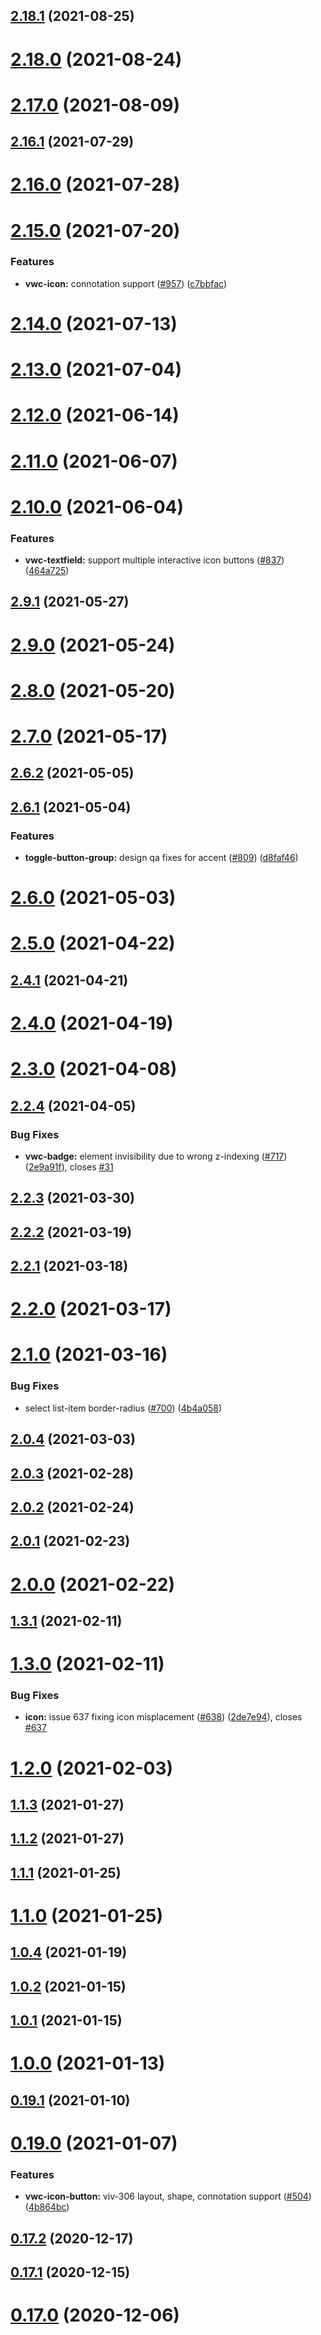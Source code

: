 ## [2.18.1](https://github.com/vonage/vivid/compare/v2.18.0...v2.18.1) (2021-08-25)



# [2.18.0](https://github.com/vonage/vivid/compare/v2.17.0...v2.18.0) (2021-08-24)



# [2.17.0](https://github.com/vonage/vivid/compare/v2.16.1...v2.17.0) (2021-08-09)



## [2.16.1](https://github.com/vonage/vivid/compare/v2.16.0...v2.16.1) (2021-07-29)



# [2.16.0](https://github.com/vonage/vivid/compare/v2.15.0...v2.16.0) (2021-07-28)



# [2.15.0](https://github.com/vonage/vivid/compare/v2.14.0...v2.15.0) (2021-07-20)


### Features

* **vwc-icon:** connotation support ([#957](https://github.com/vonage/vivid/issues/957)) ([c7bbfac](https://github.com/vonage/vivid/commit/c7bbfac08f9cbd39ebcaabd7c9f24a45758f1f2f))



# [2.14.0](https://github.com/vonage/vivid/compare/v2.13.0...v2.14.0) (2021-07-13)



# [2.13.0](https://github.com/vonage/vivid/compare/v2.12.0...v2.13.0) (2021-07-04)



# [2.12.0](https://github.com/vonage/vivid/compare/v2.11.0...v2.12.0) (2021-06-14)



# [2.11.0](https://github.com/vonage/vivid/compare/v2.10.0...v2.11.0) (2021-06-07)



# [2.10.0](https://github.com/vonage/vivid/compare/v2.9.1...v2.10.0) (2021-06-04)


### Features

* **vwc-textfield:** support multiple interactive icon buttons ([#837](https://github.com/vonage/vivid/issues/837)) ([464a725](https://github.com/vonage/vivid/commit/464a7250592f5920d75f5add6e3d1393ab2642e6))



## [2.9.1](https://github.com/vonage/vivid/compare/v2.9.0...v2.9.1) (2021-05-27)



# [2.9.0](https://github.com/vonage/vivid/compare/v2.8.0...v2.9.0) (2021-05-24)



# [2.8.0](https://github.com/vonage/vivid/compare/v2.7.0...v2.8.0) (2021-05-20)



# [2.7.0](https://github.com/vonage/vivid/compare/v2.6.2...v2.7.0) (2021-05-17)



## [2.6.2](https://github.com/vonage/vivid/compare/v2.6.1...v2.6.2) (2021-05-05)



## [2.6.1](https://github.com/vonage/vivid/compare/v2.6.0...v2.6.1) (2021-05-04)


### Features

* **toggle-button-group:** design qa fixes for accent ([#809](https://github.com/vonage/vivid/issues/809)) ([d8faf46](https://github.com/vonage/vivid/commit/d8faf461b18939694232172279a656b5cd5af20d))



# [2.6.0](https://github.com/vonage/vivid/compare/v2.5.0...v2.6.0) (2021-05-03)



# [2.5.0](https://github.com/vonage/vivid/compare/v2.4.1...v2.5.0) (2021-04-22)



## [2.4.1](https://github.com/vonage/vivid/compare/v2.4.0...v2.4.1) (2021-04-21)



# [2.4.0](https://github.com/vonage/vivid/compare/v2.3.0...v2.4.0) (2021-04-19)



# [2.3.0](https://github.com/vonage/vivid/compare/v2.2.4...v2.3.0) (2021-04-08)



## [2.2.4](https://github.com/vonage/vivid/compare/v2.2.3...v2.2.4) (2021-04-05)


### Bug Fixes

* **vwc-badge:** element invisibility due to wrong z-indexing ([#717](https://github.com/vonage/vivid/issues/717)) ([2e9a91f](https://github.com/vonage/vivid/commit/2e9a91ffa914c12f7c64cce12dc1e7c19d39cbac)), closes [#31](https://github.com/vonage/vivid/issues/31)



## [2.2.3](https://github.com/vonage/vivid/compare/v2.2.2...v2.2.3) (2021-03-30)



## [2.2.2](https://github.com/vonage/vivid/compare/v2.2.1...v2.2.2) (2021-03-19)



## [2.2.1](https://github.com/vonage/vivid/compare/v2.2.0...v2.2.1) (2021-03-18)



# [2.2.0](https://github.com/vonage/vivid/compare/v2.1.0...v2.2.0) (2021-03-17)



# [2.1.0](https://github.com/vonage/vivid/compare/v2.0.4...v2.1.0) (2021-03-16)


### Bug Fixes

* select list-item border-radius ([#700](https://github.com/vonage/vivid/issues/700)) ([4b4a058](https://github.com/vonage/vivid/commit/4b4a058bc132781cacb0f78aebf03e79b5da436c))



## [2.0.4](https://github.com/vonage/vivid/compare/v2.0.3...v2.0.4) (2021-03-03)



## [2.0.3](https://github.com/vonage/vivid/compare/v2.0.2...v2.0.3) (2021-02-28)



## [2.0.2](https://github.com/vonage/vivid/compare/v2.0.1...v2.0.2) (2021-02-24)



## [2.0.1](https://github.com/vonage/vivid/compare/v2.0.0...v2.0.1) (2021-02-23)



# [2.0.0](https://github.com/vonage/vivid/compare/v1.3.1...v2.0.0) (2021-02-22)



## [1.3.1](https://github.com/vonage/vivid/compare/v1.3.0...v1.3.1) (2021-02-11)



# [1.3.0](https://github.com/vonage/vivid/compare/v1.2.0...v1.3.0) (2021-02-11)


### Bug Fixes

* **icon:** issue 637 fixing icon misplacement ([#638](https://github.com/vonage/vivid/issues/638)) ([2de7e94](https://github.com/vonage/vivid/commit/2de7e9462994987ca84bde11260c915e420f661c)), closes [#637](https://github.com/vonage/vivid/issues/637)



# [1.2.0](https://github.com/vonage/vivid/compare/v1.1.3...v1.2.0) (2021-02-03)



## [1.1.3](https://github.com/vonage/vivid/compare/v1.1.2...v1.1.3) (2021-01-27)



## [1.1.2](https://github.com/vonage/vivid/compare/v1.1.1...v1.1.2) (2021-01-27)



## [1.1.1](https://github.com/vonage/vivid/compare/v1.1.0...v1.1.1) (2021-01-25)



# [1.1.0](https://github.com/vonage/vivid/compare/v1.0.4...v1.1.0) (2021-01-25)



## [1.0.4](https://github.com/vonage/vivid/compare/v1.0.3...v1.0.4) (2021-01-19)



## [1.0.2](https://github.com/vonage/vivid/compare/v1.0.1...v1.0.2) (2021-01-15)



## [1.0.1](https://github.com/vonage/vivid/compare/v1.0.0...v1.0.1) (2021-01-15)



# [1.0.0](https://github.com/vonage/vivid/compare/v0.19.1...v1.0.0) (2021-01-13)



## [0.19.1](https://github.com/vonage/vivid/compare/v0.19.0...v0.19.1) (2021-01-10)



# [0.19.0](https://github.com/vonage/vivid/compare/v0.17.2...v0.19.0) (2021-01-07)


### Features

* **vwc-icon-button:** viv-306 layout, shape, connotation support ([#504](https://github.com/vonage/vivid/issues/504)) ([4b864bc](https://github.com/vonage/vivid/commit/4b864bc496a2acaf561c4903efb8d1e0d3d24c69))



## [0.17.2](https://github.com/vonage/vivid/compare/v0.17.1...v0.17.2) (2020-12-17)



## [0.17.1](https://github.com/vonage/vivid/compare/v0.17.0...v0.17.1) (2020-12-15)



# [0.17.0](https://github.com/vonage/vivid/compare/v0.16.2...v0.17.0) (2020-12-06)



